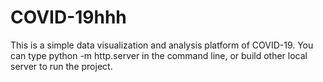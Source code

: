 # COVID-19hhh
This is a simple data visualization and analysis platform of COVID-19.
You can type python -m http.server in the command line, or build other local server to run the project.
